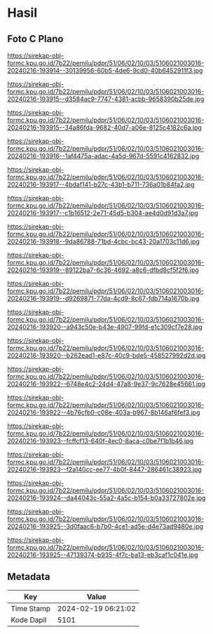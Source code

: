 # Hasil

## Foto C Plano

https://sirekap-obj-formc.kpu.go.id/7b22/pemilu/pdpr/51/06/02/10/03/5106021003016-20240216-193914--30139956-60b5-4de6-9cd0-40b6452911f3.jpg

https://sirekap-obj-formc.kpu.go.id/7b22/pemilu/pdpr/51/06/02/10/03/5106021003016-20240216-193915--d3584ac9-7747-4381-acbb-9658390b25de.jpg

https://sirekap-obj-formc.kpu.go.id/7b22/pemilu/pdpr/51/06/02/10/03/5106021003016-20240216-193915--34a86fda-9682-40d7-a06e-8125c4182c6a.jpg

https://sirekap-obj-formc.kpu.go.id/7b22/pemilu/pdpr/51/06/02/10/03/5106021003016-20240216-193916--1af4475a-adac-4a5d-967d-5591c4162832.jpg

https://sirekap-obj-formc.kpu.go.id/7b22/pemilu/pdpr/51/06/02/10/03/5106021003016-20240216-193917--4bdaf141-b27c-43b1-b711-736a01b84fa2.jpg

https://sirekap-obj-formc.kpu.go.id/7b22/pemilu/pdpr/51/06/02/10/03/5106021003016-20240216-193917--c1b16512-2e71-45d5-b304-ae4d0d91d3a7.jpg

https://sirekap-obj-formc.kpu.go.id/7b22/pemilu/pdpr/51/06/02/10/03/5106021003016-20240216-193918--9da86788-71bd-4cbc-bc43-20a1703c11d6.jpg

https://sirekap-obj-formc.kpu.go.id/7b22/pemilu/pdpr/51/06/02/10/03/5106021003016-20240216-193919--89122ba7-6c36-4692-a8c6-dfbd8cf5f2f6.jpg

https://sirekap-obj-formc.kpu.go.id/7b22/pemilu/pdpr/51/06/02/10/03/5106021003016-20240216-193919--d9269871-77da-4cd9-8c67-fdb714a1670b.jpg

https://sirekap-obj-formc.kpu.go.id/7b22/pemilu/pdpr/51/06/02/10/03/5106021003016-20240216-193920--a943c50e-b43e-4907-99fd-e1c309cf7e28.jpg

https://sirekap-obj-formc.kpu.go.id/7b22/pemilu/pdpr/51/06/02/10/03/5106021003016-20240216-193920--b262ead1-e87c-40c9-bde5-458527992d2d.jpg

https://sirekap-obj-formc.kpu.go.id/7b22/pemilu/pdpr/51/06/02/10/03/5106021003016-20240216-193922--6748e4c2-24d4-47a8-9e37-9c7628e45661.jpg

https://sirekap-obj-formc.kpu.go.id/7b22/pemilu/pdpr/51/06/02/10/03/5106021003016-20240216-193922--4b76cfb0-c08e-403a-b967-8b146af6fef3.jpg

https://sirekap-obj-formc.kpu.go.id/7b22/pemilu/pdpr/51/06/02/10/03/5106021003016-20240216-193923--fcffcf13-640f-4ec0-8aca-c0be7f1b1b46.jpg

https://sirekap-obj-formc.kpu.go.id/7b22/pemilu/pdpr/51/06/02/10/03/5106021003016-20240216-193923--f2a140cc-ee77-4b0f-8447-286461c38923.jpg

https://sirekap-obj-formc.kpu.go.id/7b22/pemilu/pdpr/51/06/02/10/03/5106021003016-20240216-193924--da44043c-55a2-4a5c-b154-b0a33727802e.jpg

https://sirekap-obj-formc.kpu.go.id/7b22/pemilu/pdpr/51/06/02/10/03/5106021003016-20240216-193925--3d0faac6-b7b0-4ce1-ad5e-d4e73ad9480e.jpg

https://sirekap-obj-formc.kpu.go.id/7b22/pemilu/pdpr/51/06/02/10/03/5106021003016-20240216-193925--47139374-b935-4f7c-ba13-eb3caf1c041e.jpg


## Metadata

| Key        | Value               |
| ---------- | ------------------- |
| Time Stamp | 2024-02-19 06:21:02 |
| Kode Dapil | 5101                |



